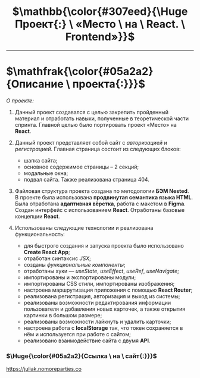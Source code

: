 # <h1 align="center">$\mathbb{\color{#307eed}{\Huge Проект{:} \ «Место \ на \ React. \ Frontend»}}$</h1>

___  

# $\mathfrak{\color{#05a2a2}{Описание \ проекта{:}}}$

*О проекте:*

1. Данный проект создавался с целью закрепить пройденный материал и отработать навыки, полученные в теоретической части спринта. Главной целью было портировать проект «Место» на **React**.

2. Данный проект представляет собой сайт с *авторизацией* и *регистрацией*. Главная страница состоит из следующих блоков:
    * шапка сайта;
    * основное содержимое страницы – 2 секций;
    * модальные окна;
    * подвал сайта.
  Также реализована страница 404.

3. Файловая структура проекта создана по методологии **БЭМ Nested**. В проекте была использована **продвинутая семантика языка HTML**. Была отработана **адаптивная вёрстка**, работа с макетом в **Figma**. Создан интерфейс с использованием **React**. Отработаны базовые концепции **React**.

4. Использованы следующие технологии и реализована функциональность:
    * для быстрого создания и запуска проекта было использовано **Create React App**;
    * отработан синтаксис *JSX*;
    * созданы *функциональные компоненты*;
    * отработаны хуки — *useState*, *useEffect*, *useRef*, *useNavigate*;
    * импортированы и экспортированы модули;
    * импортированы CSS стили, импортированы изображения;
    * настроена маршрутизация приложения с помощью **React Router**;
    * реализована регистрация, авторизация и выход из системы;
    * реализованы возможности редактирования информации пользователя и добавления новых карточек, а также открытия картинки в большом размере;
    * реализованы возможности лайкнуть и удалить карточки;
    * настроена работа с **localStorage** так, что токен сохраняется в нём и используется при работе с сайтом;
    * реализовано взаимодействие сайта с двумя **API**.
  

### $\Huge{\color{#05a2a2}{Ссылка \ на \ сайт{:}}}$

https://juliak.nomoreparties.co 

